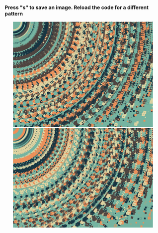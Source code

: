 <h3>Press "<b>s</b>" to save an image. Reload the code for a different pattern</h3>
<p align="center">
	<img src="https://github.com/krismadden/ABC-Always-Be-Coding/blob/master/2019/2019:03/2019:03:05/pattern01.jpg?raw=true" width="450" alt="mar 05 2019 image of sketch">
  <br>
  <img src="https://github.com/krismadden/ABC-Always-Be-Coding/blob/master/2019/2019:03/2019:03:05/pattern02.jpg?raw=true" width="450" alt="mar 05 2019 image of sketch">
  <br>
</p>